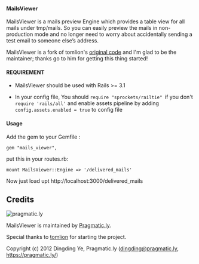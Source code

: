 #### MailsViewer ####

   MailsViewer is a mails preview Engine which provides a table view for all mails under tmp/mails. So you can easily preview the mails
   in non-production mode and no longer need to worry about accidentally sending a test email to someone else’s address.

   MailsViewer is a fork of tomlion's [original code](https://github.com/tomlion/mails_viewer) and I'm glad to be
   the maintainer; thanks go to him for getting this thing started!

#### REQUIREMENT ####

* MailsViewer should be used with Rails >= 3.1

* In your config file, You should `require "sprockets/railtie" `if you don't `require 'rails/all'`
and enable assets pipeline by adding `config.assets.enabled = true` to config file

#### Usage ####

Add the gem to your Gemfile :

    gem "mails_viewer",

put this in your routes.rb:

    mount MailsViewer::Engine => '/delivered_mails'

Now just load upt http://localhost:3000/delivered_mails

Credits
-------

![pragmatic.ly](https://pragmatic.ly/assets/vlogo.png)

MailsViewer is maintained by [Pragmatic.ly](https://pragmatic.ly/ "Pragmatic.ly").

Special thanks to [tomlion](https://github.com/tomlion) for starting the project.

Copyright (c) 2012 Dingding Ye, Pragmatic.ly (dingding@pragmatic.ly, https://pragmatic.ly/)
